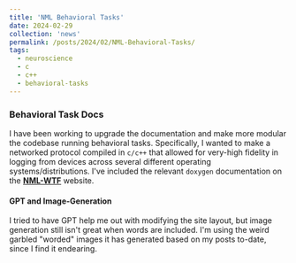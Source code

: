 ```yaml
---
title: 'NML Behavioral Tasks'
date: 2024-02-29
collection: 'news'
permalink: /posts/2024/02/NML-Behavioral-Tasks/
tags:
  - neuroscience
  - c
  - c++
  - behavioral-tasks
---
```


### Behavioral Task Docs ###  
I have been working to upgrade the documentation and make more modular the codebase running behavioral tasks. Specifically, I wanted to make a networked protocol compiled in `c/c++` that allowed for very-high fidelity in logging from devices across several different operating systems/distributions. I've included the relevant `doxygen` documentation on the **[NML-WTF](https://code.nml.wtf/docs)** website.  

#### GPT and Image-Generation ####  
I tried to have GPT help me out with modifying the site layout, but image generation still isn't great when words are included. I'm using the weird garbled "worded" images it has generated based on my posts to-date, since I find it endearing.  
